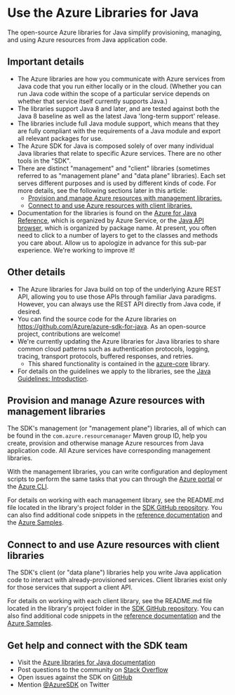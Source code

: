 # Use the Azure Libraries for Java

The open-source Azure libraries for Java simplify provisioning, managing, and using Azure resources from Java application code.

## Important details

* The Azure libraries are how you communicate with Azure services from Java code that you run either locally or in the cloud. (Whether you can run Java code within the scope of a particular service depends on whether that service itself currently supports Java.)
* The libraries support Java 8 and later, and are tested against both the Java 8 baseline as well as the latest Java 'long-term support' release.
* The libraries include full Java module support, which means that they are fully compliant with the requirements of a Java module and export all relevant packages for use.
* The Azure SDK for Java is composed solely of over many individual Java libraries that relate to specific Azure services. There are no other tools in the "SDK".
* There are distinct "management" and "client" libraries (sometimes referred to as "management plane" and "data plane" libraries). Each set serves different purposes and is used by different kinds of code. For more details, see the following sections later in this article:
  * [Provision and manage Azure resources with management libraries.](#provision-and-manage-azure-resources-with-management-libraries)
  * [Connect to and use Azure resources with client libraries.](#connect-to-and-use-azure-resources-with-client-libraries)
* Documentation for the libraries is found on the [Azure for Java Reference](https://docs.microsoft.com/java/api/overview/azure/), which is organized by Azure Service, or the [Java API browser](https://docs.microsoft.com/java/api/), which is organized by package name. At present, you often need to click to a number of layers to get to the classes and methods you care about. Allow us to apologize in advance for this sub-par experience. We're working to improve it!

## Other details

* The Azure libraries for Java build on top of the underlying Azure REST API, allowing you to use those APIs through familiar Java paradigms. However, you can always use the REST API directly from Java code, if desired.
* You can find the source code for the Azure libraries on https://github.com/Azure/azure-sdk-for-java. As an open-source project, contributions are welcome!
* We're currently updating the Azure libraries for Java libraries to share common cloud patterns such as authentication protocols, logging, tracing, transport protocols, buffered responses, and retries.
  * This shared functionality is contained in the [azure-core](https://github.com/Azure/azure-sdk-for-java/tree/master/sdk/core/azure-core) library.
* For details on the guidelines we apply to the libraries, see the [Java Guidelines: Introduction](https://azure.github.io/azure-sdk/java_introduction.html).

## Provision and manage Azure resources with management libraries

The SDK's management (or "management plane") libraries, all of which can be found in the `com.azure.resourcemanager` Maven group ID, help you create, provision and otherwise manage Azure resources from Java application code. All Azure services have corresponding management libraries.

With the management libraries, you can write configuration and deployment scripts to perform the same tasks that you can through the [Azure portal](https://portal.azure.com/) or the [Azure CLI](https://docs.microsoft.com/cli/azure/install-azure-cli).

For details on working with each management library, see the README.md file located in the library's project folder in the [SDK GitHub repository](https://github.com/Azure/azure-sdk-for-java). You can also find additional code snippets in the [reference documentation](https://docs.microsoft.com/java/api) and the [Azure Samples](https://docs.microsoft.com/samples/browse/?products=azure&languages=java).

## Connect to and use Azure resources with client libraries

The SDK's client (or "data plane") libraries help you write Java application code to interact with already-provisioned services. Client libraries exist only for those services that support a client API.

For details on working with each client library, see the README.md file located in the library's project folder in the [SDK GitHub repository](https://github.com/Azure/azure-sdk-for-java). You can also find additional code snippets in the [reference documentation](https://docs.microsoft.com/java/api) and the [Azure Samples](https://docs.microsoft.com/samples/browse/?products=azure&languages=java).

## Get help and connect with the SDK team

* Visit the [Azure libraries for Java documentation](https://aka.ms/java-docs)
* Post questions to the community on [Stack Overflow](https://stackoverflow.com/questions/tagged/azure-sdk-for-java)
* Open issues against the SDK on [GitHub](https://github.com/Azure/azure-sdk-for-java/issues)
* Mention [@AzureSDK](https://twitter.com/AzureSdk/) on Twitter
